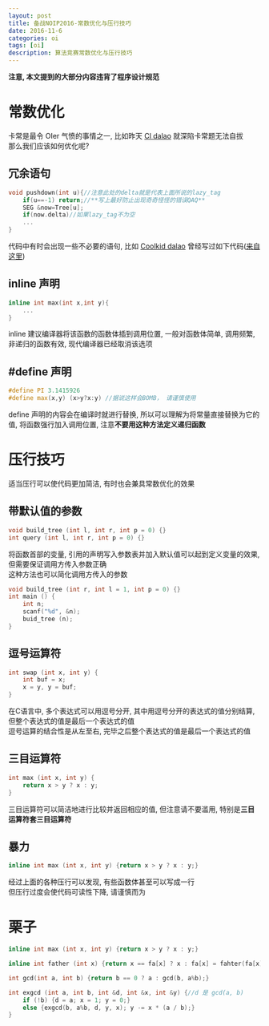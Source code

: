 ```yaml
---
layout: post
title: 备战NOIP2016-常数优化与压行技巧
date: 2016-11-6
categories: oi
tags: [oi]
description: 算法竞赛常数优化与压行技巧
---
```


**注意, 本文提到的大部分内容违背了程序设计规范**

# 常数优化

卡常是最令 OIer 气愤的事情之一, 比如昨天 [Cl dalao](http://blog.csdn.net/c_lyr) 就深陷卡常题无法自拔  
那么我们应该如何优化呢?  

## 冗余语句

```c++  
void pushdown(int u){//注意此处的delta就是代表上面所说的lazy_tag
    if(u==-1) return;//**写上最好防止出现奇奇怪怪的错误QAQ**
    SEG &now=Tree[u];
    if(now.delta)//如果lazy_tag不为空
    ...
}
```  

代码中有时会出现一些不必要的语句, 比如 [Coolkid dalao](http://blog.csdn.net/coolkid_cwm) 曾经写过如下代码([来自这里](/blog/2016/10/21/segment_tree/))  

## inline 声明

```c++  
inline int max(int x,int y){
	...
}
```  

inline 建议编译器将该函数的函数体插到调用位置, 一般对函数体简单, 调用频繁, 非递归的函数有效, 现代编译器已经取消该选项  

## #define 声明

```c++  
#define PI 3.1415926
#define max(x,y) (x>y?x:y) //据说这样会BOMB， 请谨慎使用
```  

define 声明的内容会在编译时就进行替换, 所以可以理解为将常量直接替换为它的值, 将函数强行加入调用位置, 注意**不要用这种方法定义递归函数**  

# 压行技巧

适当压行可以使代码更加简洁, 有时也会兼具常数优化的效果  

## 带默认值的参数

```c++  
void build_tree (int l, int r, int p = 0) {}
int query (int l, int r, int p = 0) {}
```  

将函数首部的变量, 引用的声明写入参数表并加入默认值可以起到定义变量的效果, 但需要保证调用方传入参数正确  
这种方法也可以简化调用方传入的参数  

```c++  
void build_tree (int r, int l = 1, int p = 0) {}
int main () {
	int n;
	scanf("%d", &n);
	buid_tree (n);
}
```  

## 逗号运算符

```c++  
int swap (int x, int y) {
	int buf = x;
	x = y, y = buf;
}
```  

在C语言中, 多个表达式可以用逗号分开, 其中用逗号分开的表达式的值分别结算, 但整个表达式的值是最后一个表达式的值  
逗号运算的结合性是从左至右, 完毕之后整个表达式的值是最后一个表达式的值  

## 三目运算符

```c++  
int max (int x, int y) {
	return x > y ? x : y;
}
```  

三目运算符可以简洁地进行比较并返回相应的值, 但注意请不要滥用, 特别是**三目运算符套三目运算符**  

## 暴力

```c++  
inline int max (int x, int y) {return x > y ? x : y;}
```  

经过上面的各种压行可以发现, 有些函数体甚至可以写成一行  
但压行过度会使代码可读性下降, 请谨慎而为  

# 栗子

```c++  
inline int max (int x, int y) {return x > y ? x : y;}

inline int father (int x) {return x == fa[x] ? x : fa[x] = fahter(fa[x]);}

int gcd(int a, int b) {return b == 0 ? a : gcd(b, a%b);}

int exgcd (int a, int b, int &d, int &x, int &y) {//d 是 gcd(a, b)
	if (!b) {d = a; x = 1; y = 0;}
	else {exgcd(b, a%b, d, y, x); y -= x * (a / b);}
}
```  
